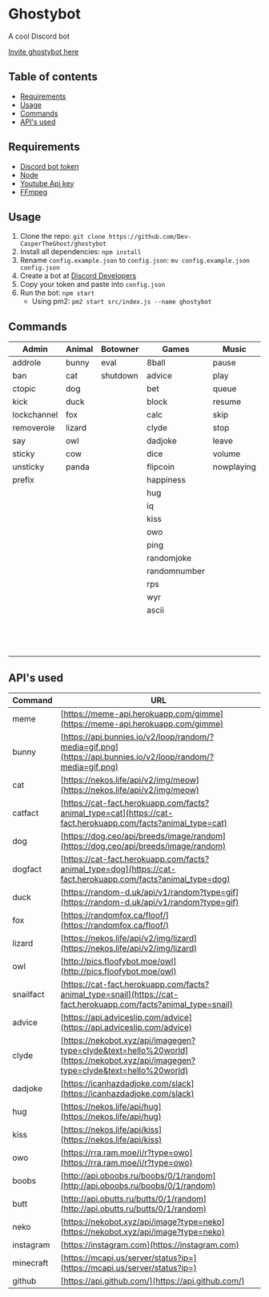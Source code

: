 # Ghostybot

A cool Discord bot

[Invite ghostybot here](https://discord.com/oauth2/authorize?client_id=632843197600759809&scope=bot&permissions=8)

## Table of contents

- [Requirements](https://github.com/Dev-CasperTheGhost/ghostybot#requirements)
- [Usage](https://github.com/Dev-CasperTheGhost/ghostybot#usage)
- [Commands](https://github.com/Dev-CasperTheGhost/ghostybot#commands)
- [API's used](https://github.com/Dev-CasperTheGhost/ghostybot#apis-used)

## Requirements

- [Discord bot token](https://discord.com/developers/applications)
- [Node](https://nodejs.org/)
- [Youtube Api key](https://developers.google.com/youtube/v3/getting-started)
- [FFmpeg](https://ffmpeg.org/download.html)

## Usage

1. Clone the repo: `git clone https://github.com/Dev-CasperTheGhost/ghostybot`
2. Install all dependencies: `npm install`
3. Rename `config.example.json` to `config.json`: `mv config.example.json config.json`
4. Create a bot at [Discord Developers](https://discord.com/developers/applications)
5. Copy your token and paste into `config.json`
6. Run the bot: `npm start`
   - Using pm2: `pm2 start src/index.js --name ghostybot`

## Commands

| Admin       | Animal | Botowner | Games        | Music      | NSFW  | util         | Economy |
| ----------- | ------ | -------- | ------------ | ---------- | ----- | ------------ | ------- |
| addrole     | bunny  | eval     | 8ball        | pause      | boobs | avatar       | balance |
| ban         | cat    | shutdown | advice       | play       | butt  | botinfo      | daily   |
| ctopic      | dog    |          | bet          | queue      | neko  | bugreport    | deposit |
| kick        | duck   |          | block        | resume     |       | channelinfo  | work    |
| lockchannel | fox    |          | calc         | skip       |       | define       |
| removerole  | lizard |          | clyde        | stop       |       | delete       |
| say         | owl    |          | dadjoke      | leave      |       | dependencies |
| sticky      | cow    |          | dice         | volume     |       | emojis       |
| unsticky    | panda  |          | flipcoin     | nowplaying |       | help         |
| prefix      |        |          | happiness    |            |       | instagram    |
|             |        |          | hug          |            |       | minecraft    |
|             |        |          | iq           |            |       | morse        |
|             |        |          | kiss         |            |       | poll         |
|             |        |          | owo          |            |       | randomcolor  |
|             |        |          | ping         |            |       | roleinfo     |
|             |        |          | randomjoke   |            |       | roles        |
|             |        |          | randomnumber |            |       | serverinfo   |
|             |        |          | rps          |            |       | translate    |
|             |        |          | wyr          |            |       | userinfo     |
|             |        |          | ascii        |            |       | wordclock    |
|             |        |          |              |            |       | uptime       |
|             |        |          |              |            |       | github       |
|             |        |          |              |            |       | channels     |

## API's used

| Command   | URL                                                                                                                              |
| --------- | -------------------------------------------------------------------------------------------------------------------------------- |
| meme      | [https://meme-api.herokuapp.com/gimme](https://meme-api.herokuapp.com/gimme)                                                     |
| bunny     | [https://api.bunnies.io/v2/loop/random/?media=gif,png](https://api.bunnies.io/v2/loop/random/?media=gif,png)                     |
| cat       | [https://nekos.life/api/v2/img/meow](https://nekos.life/api/v2/img/meow)                                                         |
| catfact   | [https://cat-fact.herokuapp.com/facts?animal_type=cat](https://cat-fact.herokuapp.com/facts?animal_type=cat)                     |
| dog       | [https://dog.ceo/api/breeds/image/random](https://dog.ceo/api/breeds/image/random)                                               |
| dogfact   | [https://cat-fact.herokuapp.com/facts?animal_type=dog](https://cat-fact.herokuapp.com/facts?animal_type=dog)                     |
| duck      | [https://random-d.uk/api/v1/random?type=gif](https://random-d.uk/api/v1/random?type=gif)                                         |
| fox       | [https://randomfox.ca/floof/](https://randomfox.ca/floof/)                                                                       |
| lizard    | [https://nekos.life/api/v2/img/lizard](https://nekos.life/api/v2/img/lizard)                                                     |
| owl       | [http://pics.floofybot.moe/owl](http://pics.floofybot.moe/owl)                                                                   |
| snailfact | [https://cat-fact.herokuapp.com/facts?animal_type=snail](https://cat-fact.herokuapp.com/facts?animal_type=snail)                 |
| advice    | [https://api.adviceslip.com/advice](https://api.adviceslip.com/advice)                                                           |
| clyde     | [https://nekobot.xyz/api/imagegen?type=clyde&text=hello%20world](https://nekobot.xyz/api/imagegen?type=clyde&text=hello%20world) |
| dadjoke   | [https://icanhazdadjoke.com/slack](https://icanhazdadjoke.com/slack)                                                             |
| hug       | [https://nekos.life/api/hug](https://nekos.life/api/hug)                                                                         |
| kiss      | [https://nekos.life/api/kiss](https://nekos.life/api/kiss)                                                                       |
| owo       | [https://rra.ram.moe/i/r?type=owo](https://rra.ram.moe/i/r?type=owo)                                                             |
| boobs     | [http://api.oboobs.ru/boobs/0/1/random](http://api.oboobs.ru/boobs/0/1/random)                                                   |
| butt      | [http://api.obutts.ru/butts/0/1/random](http://api.obutts.ru/butts/0/1/random)                                                   |
| neko      | [https://nekobot.xyz/api/image?type=neko](https://nekobot.xyz/api/image?type=neko)                                               |
| instagram | [https://instagram.com](https://instagram.com)                                                                                   |
| minecraft | [https://mcapi.us/server/status?ip=](https://mcapi.us/server/status?ip=)                                                         |
| github    | [https://api.github.com/](https://api.github.com/)                                                                               |
